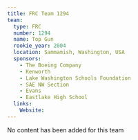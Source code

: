```yaml
---
title: FRC Team 1294
team:
  type: FRC
  number: 1294
  name: Top Gun
  rookie_year: 2004
  location: Sammamish, Washington, USA
  sponsors:
    - The Boeing Company
    - Kenworth
    - Lake Washington Schools Foundation
    - SAE NW Section
    - Evans
    - Eastlake High School
  links:
    Website: 
---
```

No content has been added for this team